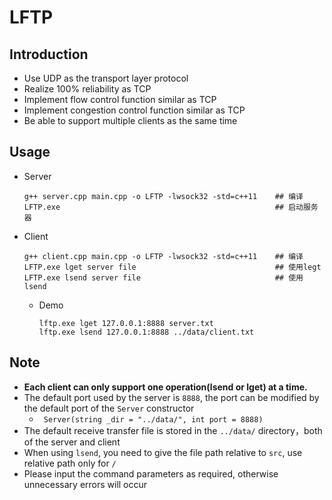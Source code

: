 # LFTP

## Introduction

* Use UDP as the transport layer protocol
* Realize 100% reliability as TCP
* Implement flow control function similar as TCP
* Implement congestion control function similar as TCP
* Be able to support multiple clients as the same time  

## Usage

* Server
    ```shell
    g++ server.cpp main.cpp -o LFTP -lwsock32 -std=c++11    ## 编译
    LFTP.exe                                                ## 启动服务器
    ```
* Client
    ```shell
    g++ client.cpp main.cpp -o LFTP -lwsock32 -std=c++11    ## 编译
    LFTP.exe lget server file                               ## 使用legt
    LFTP.exe lsend server file                              ## 使用lsend
    ```
    * Demo
        ```shell
        lftp.exe lget 127.0.0.1:8888 server.txt
        lftp.exe lsend 127.0.0.1:8888 ../data/client.txt
        ```

## Note
* **Each client can only support one operation(lsend or lget) at a time.**
* The default port used by the server is `8888`, the port can be modified by the default port of the `Server` constructor
    * ` Server(string _dir = "../data/", int port = 8888)`
* The default receive transfer file is stored in the `../data/` directory，both of the server and client
* When using `lsend`, you need to give the file path relative to `src`, use relative path only for `/`
* Please input the command parameters as required, otherwise unnecessary errors will occur